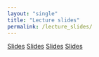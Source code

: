 ```yaml
---
layout: "single"
title: "Lecture slides"
permalink: /lecture_slides/
---
```


[Slides](https://raw.githubusercontent.com/wletsou/bioinformatics/master/docs/Biol%20350%20slides.pdf)
[Slides](https://wletsou.github.io/bioinformatics/docs/Biol%20350%20slides.pdf)
<a href="https://wletsou.github.io/bioinformatics/docs/Biol%20350%20slides.pdf" target="_blank">Slides</a>
[Slides](https://wletsou.github.io/bioinformatics/Biol%20350%20slides.pdf)

